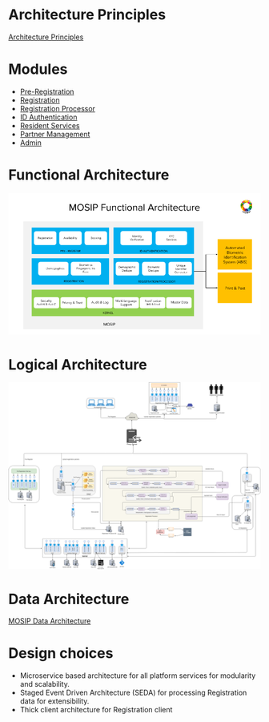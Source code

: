 # Architecture Principles
[Architecture Principles](/MOSIP-Architecture-Principles.md)

# Modules
* [Pre-Registration](/Pre-Registration.md)  
* [Registration](/Registration-Client.md)  
* [Registration Processor](/Registration-Processor.md)  
* [ID Authentication](/ID-Authentication.md)  
* [Resident Services](/Resident-Services.md)  
* [Partner Management](/Partner-Management.md)  
* [Admin](/Admin.md)

# Functional Architecture
![MOSIP Functional Architecture](_images/arch_diagrams/MOSIP_functional_architecture.png)

# Logical Architecture
![MOSIP Logical Architecture](_images/arch_diagrams/MOSIP_logical_architecture_v0.1.png)

# Data Architecture
[MOSIP Data Architecture](/MOSIP-Data-Architecture.md)

# Design choices
* Microservice based architecture for all platform services for modularity and scalability.
* Staged Event Driven Architecture (SEDA) for processing Registration data for extensibility.
* Thick client architecture for Registration client

